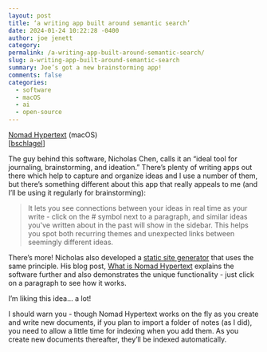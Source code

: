 ```yaml
---
layout: post
title: ‘a writing app built around semantic search’
date: 2024-01-24 10:22:28 -0400
author: joe jenett
category: 
permalink: /a-writing-app-built-around-semantic-search/
slug: a-writing-app-built-around-semantic-search
summary: Joe’s got a new brainstorming app!
comments: false
categories:
  - software
  - macOS
  - ai
  - open-source
---
```

<a title="Nomad Hypertext" href="https://nomadhypertext.nicholaschen.io/">Nomad Hypertext</a> (macOS)<br>[<a href="https://pinboard.in/u:bschlagel">bschlagel</a>]

The guy behind this software, Nicholas Chen, calls it an “ideal tool for journaling, brainstorming, and ideation.” There’s plenty of writing apps out there which help to capture and organize ideas and I use a number of them, but there’s something different about this app that really appeals to me (and I’ll be using it regularly for brainstorming):
<blockquote><p>It lets you see connections between your ideas in real time as your write - click on the # symbol next to a paragraph, and similar ideas you've written about in the past will show in the sidebar. This helps you spot both recurring themes and unexpected links between seemingly different ideas.</p></blockquote>
There’s more! Nicholas also developed a <a href="https://github.com/nichwch/yurt">static site generator</a> that uses the same principle. His blog post, <a title="What is Nomad Hypertext" href="https://blog.nicholaschen.io/posts/What%20is%20Nomad%20Hypertext.txt">What is Nomad Hypertext</a> explains the software further and also demonstrates the unique functionality - just click on a paragraph to see how it works.

I’m liking this idea... a lot! 

I should warn you - though Nomad Hypertext works on the fly as you create and write new documents, if you plan to import a folder of notes (as I did), you need to allow a little time for indexing when you add them. As you create new documents thereafter, they’ll be indexed automatically.









<a style="display:none;" href="https://brid.gy/publish/mastodon"><small>(cross-posted to mastodon)</small></a>